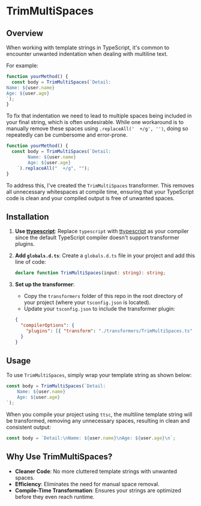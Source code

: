 # TrimMultiSpaces

## Overview

When working with template strings in TypeScript, it's common to encounter unwanted indentation when dealing with multiline text.

For example:

```typescript
function yourMethod() {
  const body = TrimMultiSpaces(`Detail:
Name: ${user.name}
Age: ${user.age}
`);
}
```

To fix that indentation we need to lead to multiple spaces being included in your final string, which is often undesirable.
While one workaround is to manually remove these spaces using `.replaceAll('  +/g', '')`, doing so repeatedly can be cumbersome and error-prone.

```typescript
function yourMethod() {
  const body = TrimMultiSpaces(`Detail:
        Name: ${user.name}
        Age: ${user.age}
    `).replaceAll("  +/g", "");
}
```

To address this, I've created the `TrimMultiSpaces` transformer. This removes all unnecessary whitespaces at compile time, ensuring that your TypeScript code is clean and your compiled output is free of unwanted spaces.

## Installation

1. **Use [ttypescript](https://github.com/cevek/ttypescript)**: Replace `typescript` with [ttypescript](https://github.com/cevek/ttypescript) as your compiler since the default TypeScript compiler doesn't support transformer plugins.

2. **Add `globals.d.ts`**: Create a `globals.d.ts` file in your project and add this line of code:

   ```typescript
   declare function TrimMultiSpaces(input: string): string;
   ```

3. **Set up the transformer**:

   - Copy the `transformers` folder of this repo in the root directory of your project (where your `tsconfig.json` is located).
   - Update your `tsconfig.json` to include the transformer plugin:

   ```json
   {
     "compilerOptions": {
       "plugins": [{ "transform": "./transformers/TrimMultiSpaces.ts" }]
     }
   }
   ```

## Usage

To use `TrimMultiSpaces`, simply wrap your template string as shown below:

```typescript
const body = TrimMultiSpaces(`Detail:
    Name: ${user.name}
    Age: ${user.age}
`);
```

When you compile your project using `ttsc`, the multiline template string will be transformed, removing any unnecessary spaces, resulting in clean and consistent output:

```typescript
const body = `Detail:\nName: ${user.name}\nAge: ${user.age}\n`;
```

## Why Use TrimMultiSpaces?

- **Cleaner Code**: No more cluttered template strings with unwanted spaces.
- **Efficiency**: Eliminates the need for manual space removal.
- **Compile-Time Transformation**: Ensures your strings are optimized before they even reach runtime.
